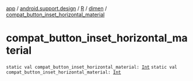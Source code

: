[app](../../../index.md) / [android.support.design](../../index.md) / [R](../index.md) / [dimen](index.md) / [compat_button_inset_horizontal_material](./compat_button_inset_horizontal_material.md)

# compat_button_inset_horizontal_material

`static val compat_button_inset_horizontal_material: `[`Int`](https://kotlinlang.org/api/latest/jvm/stdlib/kotlin/-int/index.html)
`static val compat_button_inset_horizontal_material: `[`Int`](https://kotlinlang.org/api/latest/jvm/stdlib/kotlin/-int/index.html)